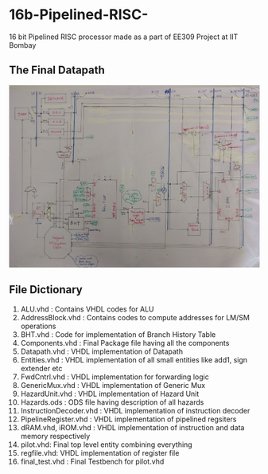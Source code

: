 # 16b-Pipelined-RISC-
16 bit Pipelined RISC processor made as a part of EE309 Project at IIT Bombay
## The Final Datapath 

![Datapath](Fin_Datapath.jpg)


## File Dictionary
1. ALU.vhd : Contains VHDL codes for ALU
2. AddressBlock.vhd : Contains codes to compute addresses for LM/SM operations
3. BHT.vhd : Code for implementation of Branch History Table
4. Components.vhd : Final Package file having all the components
5. Datapath.vhd : VHDL implementation of Datapath
6. Entities.vhd : VHDL implementation of all small entities like add1, sign extender etc
7. FwdCntrl.vhd : VHDL implementation for forwarding logic
8. GenericMux.vhd : VHDL implementation of Generic Mux 
9. HazardUnit.vhd : VHDL implementation of Hazard Unit
10. Hazards.ods : ODS file having description of all hazards
11. InstructionDecoder.vhd : VHDL implementation of instruction decoder
12. PipelineRegister.vhd : VHDL implementation of pipelined regsiters
13. dRAM.vhd, iROM.vhd : VHDL implementation of instruction and data memory respectively
14. pilot.vhd: Final top level entity combining everything
15. regfile.vhd: VHDL implementation of register file
16. final_test.vhd : Final Testbench for pilot.vhd
